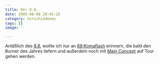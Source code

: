 ```yaml
---
title: Der 8.8.
date: 2005-08-08 20:45:25
category: Verschiedenes
tags: []
image: ''

---
```


Anläßlich des [8.8.](http://www.misantropolis.de/home.php?ID=22) wollte ich nur an [88:Komaflash](http://www.88komaflash.de/) erinnern, die bald den Burner des Jahres liefern und außerdem noch mit [Main Concept](http://www.mainconcept.de/david.shtml) auf Tour gehen werden.
